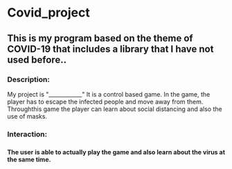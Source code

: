 # Covid_project
 <h2>This is my program based on the theme of COVID-19 that includes a library that I have not used before..</h2>


<h3>Description:</h3>

My project is "____________" It is a control based game. In the game, the player has to escape the infected people and move away from them. Throughthis game the player can learn about social distancing and also the use of masks. 


<h3>Interaction:<h3>

<h4>The user is able to actually play the game and also learn about the virus at the same time.</h4>

